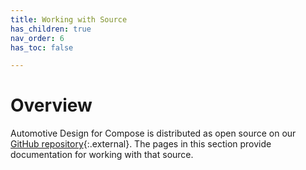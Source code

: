 ```yaml
---
title: Working with Source
has_children: true
nav_order: 6
has_toc: false

---
```




# Overview

Automotive Design for Compose is distributed as open source on our [GitHub
repository](https://github.com/google/automotive-design-compose){:.external}.
The pages in this section provide documentation for working with that source.
